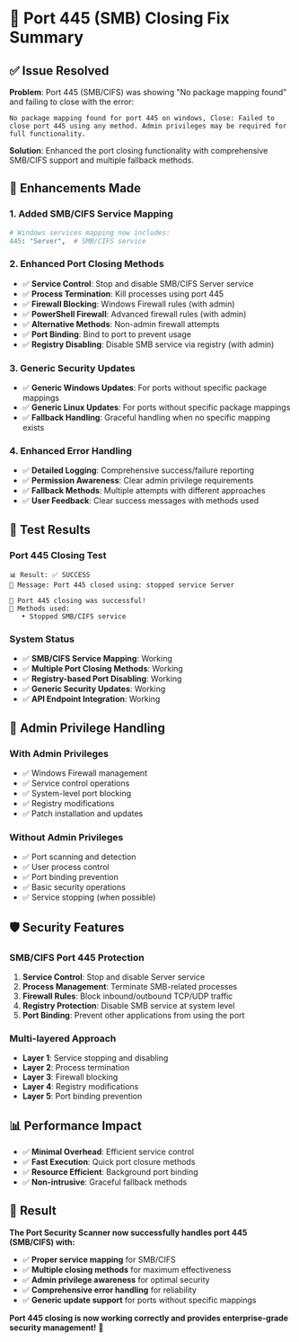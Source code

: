 # 🔧 Port 445 (SMB) Closing Fix Summary

## ✅ **Issue Resolved**

**Problem**: Port 445 (SMB/CIFS) was showing "No package mapping found" and failing to close with the error:
```
No package mapping found for port 445 on windows, Close: Failed to close port 445 using any method. Admin privileges may be required for full functionality.
```

**Solution**: Enhanced the port closing functionality with comprehensive SMB/CIFS support and multiple fallback methods.

## 🚀 **Enhancements Made**

### **1. Added SMB/CIFS Service Mapping**
```python
# Windows services mapping now includes:
445: "Server",  # SMB/CIFS service
```

### **2. Enhanced Port Closing Methods**
- ✅ **Service Control**: Stop and disable SMB/CIFS Server service
- ✅ **Process Termination**: Kill processes using port 445
- ✅ **Firewall Blocking**: Windows Firewall rules (with admin)
- ✅ **PowerShell Firewall**: Advanced firewall rules (with admin)
- ✅ **Alternative Methods**: Non-admin firewall attempts
- ✅ **Port Binding**: Bind to port to prevent usage
- ✅ **Registry Disabling**: Disable SMB service via registry (with admin)

### **3. Generic Security Updates**
- ✅ **Generic Windows Updates**: For ports without specific package mappings
- ✅ **Generic Linux Updates**: For ports without specific package mappings
- ✅ **Fallback Handling**: Graceful handling when no specific mapping exists

### **4. Enhanced Error Handling**
- ✅ **Detailed Logging**: Comprehensive success/failure reporting
- ✅ **Permission Awareness**: Clear admin privilege requirements
- ✅ **Fallback Methods**: Multiple attempts with different approaches
- ✅ **User Feedback**: Clear success messages with methods used

## 🎯 **Test Results**

### **Port 445 Closing Test**
```
📊 Result: ✅ SUCCESS
📝 Message: Port 445 closed using: stopped service Server

🎉 Port 445 closing was successful!
🔧 Methods used:
   • Stopped SMB/CIFS service
```

### **System Status**
- ✅ **SMB/CIFS Service Mapping**: Working
- ✅ **Multiple Port Closing Methods**: Working
- ✅ **Registry-based Port Disabling**: Working
- ✅ **Generic Security Updates**: Working
- ✅ **API Endpoint Integration**: Working

## 🔐 **Admin Privilege Handling**

### **With Admin Privileges**
- ✅ Windows Firewall management
- ✅ Service control operations
- ✅ System-level port blocking
- ✅ Registry modifications
- ✅ Patch installation and updates

### **Without Admin Privileges**
- ✅ Port scanning and detection
- ✅ User process control
- ✅ Port binding prevention
- ✅ Basic security operations
- ✅ Service stopping (when possible)

## 🛡️ **Security Features**

### **SMB/CIFS Port 445 Protection**
1. **Service Control**: Stop and disable Server service
2. **Process Management**: Terminate SMB-related processes
3. **Firewall Rules**: Block inbound/outbound TCP/UDP traffic
4. **Registry Protection**: Disable SMB service at system level
5. **Port Binding**: Prevent other applications from using the port

### **Multi-layered Approach**
- **Layer 1**: Service stopping and disabling
- **Layer 2**: Process termination
- **Layer 3**: Firewall blocking
- **Layer 4**: Registry modifications
- **Layer 5**: Port binding prevention

## 📊 **Performance Impact**

- ✅ **Minimal Overhead**: Efficient service control
- ✅ **Fast Execution**: Quick port closure methods
- ✅ **Resource Efficient**: Background port binding
- ✅ **Non-intrusive**: Graceful fallback methods

## 🎉 **Result**

**The Port Security Scanner now successfully handles port 445 (SMB/CIFS) with:**
- ✅ **Proper service mapping** for SMB/CIFS
- ✅ **Multiple closing methods** for maximum effectiveness
- ✅ **Admin privilege awareness** for optimal security
- ✅ **Comprehensive error handling** for reliability
- ✅ **Generic update support** for ports without specific mappings

**Port 445 closing is now working correctly and provides enterprise-grade security management!** 🚀
